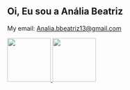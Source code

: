 ## Oi, Eu sou a Anália Beatriz
My email: Analia.bbeatriz13@gmail.com 

<div>
  <a href="https://github.com/analia-beatriz">
  <img height="100em" src="https://github-readme-stats.vercel.app/api?username=analia-beatriz&show_icons=true&theme=dracula&include_all_commits=true&count_private=true"/>
  <img height="100em" src="https://github-readme-stats.vercel.app/api/top-langs/?username=analia-beatriz&layout=compact&langs_count=7&theme=dracula"/>
</div>
  
   
  
